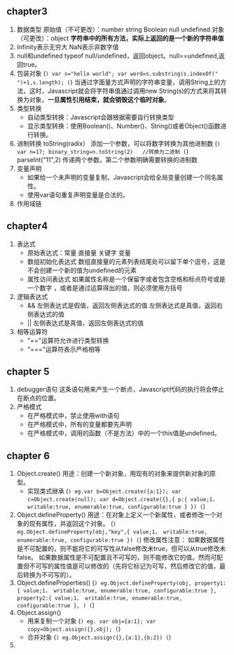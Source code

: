 ## chapter3
1. 数据类型
   原始值（不可更改）：number string Boolean null  undefined  对象（可更改）：object
   **字符串中的所有方法，实际上返回的是一个新的字符串值**
2. Infinity表示无穷大
   NaN表示非数字值
3. null和undefined
   typeof null/undefined，返回object。null==undefined,返回true。
4. 包装对象
  (```)
  var s="hello world";
  var word=s.substring(s.indexOf(" ")+1,s.length);
  (```)
  当通过字面量方式声明的字符串变量，调用String上的方法，这时，Javascript就会将字符串值通过调用new String(s)的方式来将其转换为对象，**一旦属性引用结束，就会销毁这个临时对象**。
5. 类型转换
   - 自动类型转换：Javascript会跟根据需要自行转换类型
   - 显示类型转换：使用Boolean()、Number()、String()或者Object()函数进行转换。
6. 进制转换
   toString(radix） 添加一个参数，可以将数字转换为其他进制数
   (```)
       var n=17;
       binary_string=n.toString(2)   //转换为二进制
   (```)
   parseInt("11",2)  传递两个参数，第二个参数明确需要转换的进制数
7. 变量声明
   - 如果给一个未声明的变量复制，Javascript会给全局变量创建一个同名属性。
   - 使用var语句重复声明变量是合法的。
8. 作用域链
## chapter4
1. 表达式
    - 原始表达式：常量 直接量  关键字 变量
    - 数组初始化表达式
      数组直接量的元素列表结尾处可以留下单个逗号，这是不会创建一个新的值为undefined的元素
    - 属性访问表达式
      如果属性名称是一个保留字或者包含空格和标点符号或是一个数字 ，或者是通过运算得出的值，则必须使用方括号
2. 逻辑表达式
    - &&  左侧表达式是假值，返回左侧表达式的值
          左侧表达式是真值，返回右侧表达式的值
    - ||  左侧表达式是真值，返回左侧表达式的值
3. 相等运算符
   - "=="运算符允许进行类型转换
   - "==="运算符表示严格相等
## chapter 5
1. debugger语句
   这条语句用来产生一个断点，Javascript代码的执行将会停止在断点的位置。
2. 严格模式
   - 在严格模式中，禁止使用with语句
   - 在严格模式中，所有的变量都要先声明
   - 在严格模式中，调用的函数（不是方法）中的一个this值是undefined。
## chapter 6
1. Object.create()
   用途：创建一个新对象，用现有的对象来提供新对象的原型。
   - 实现类式继承
   (```)
   eg.var b=Object.create({a:1});
      var c=Object.create(null);
      var d=Object.create({},{
        p:{
          value;1，
          writable:true,
          enumerable:true,
          configurable:true
        }
      })
   (```)
2. Object.defineProperty()
   用途：在对象上定义一个新属性，或者修改一个对象的现有属性，并返回这个对象。
  (```)
  eg.Object.defineProperty(obj,"key",{
         value;1，
         writable:true,
         enumerable:true,
         configurable:true
     })
  (```)
  修改属性注意：
  如果数据属性是不可配置的，则不能将它的可写性从false修改未true，但可以从true修改未false。
  如果数据属性是不可配置且不可写的，则不能修改它的值。然而可配置但不可写的属性值是可以修改的（先将它标记为可写，然后修改它的值，最后转换为不可写的）。
3. Object.defineProperties()
    (```)
     eg.Object.defineProperty(obj,
         property1:{
            value;1，
            writable:true,
            enumerable:true,
            configurable:true
         },
          property2:{
             value;1，
             writable:true,
             enumerable:true,
             configurable:true
         },
        )
     (```)
4. Object.assign()
   - 用来复制一个对象
   (```)
   eg. var obj={a:1};
   var copy=Object.assign({},obj);
   (```)
   - 合并对象
   (```)
   eg.Object.assign({},{a:1},{b;2})
   (```)
5.